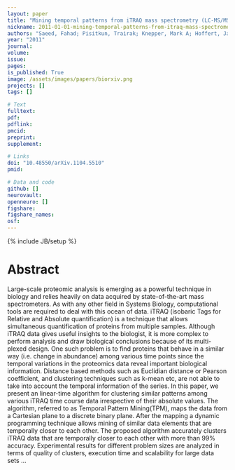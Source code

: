 ```yaml
---
layout: paper
title: "Mining temporal patterns from iTRAQ mass spectrometry (LC-MS/MS) data"
nickname: 2011-01-01-mining-temporal-patterns-from-itraq-mass-spectrometry-lc-ms-ms-data
authors: "Saeed, Fahad; Pisitkun, Trairak; Knepper, Mark A; Hoffert, Jason D; "
year: "2011"
journal: 
volume: 
issue:
pages: 
is_published: True
image: /assets/images/papers/biorxiv.png
projects: []
tags: []

# Text
fulltext:
pdf:
pdflink:
pmcid:
preprint: 
supplement:

# Links
doi: "10.48550/arXiv.1104.5510"
pmid:

# Data and code
github: []
neurovault:
openneuro: []
figshare:
figshare_names:
osf:
---
```

{% include JB/setup %}

# Abstract

Large-scale proteomic analysis is emerging as a powerful technique in biology and relies heavily on data acquired by state-of-the-art mass spectrometers. As with any other field in Systems Biology, computational tools are required to deal with this ocean of data. iTRAQ (isobaric Tags for Relative and Absolute quantification) is a technique that allows simultaneous quantification of proteins from multiple samples. Although iTRAQ data gives useful insights to the biologist, it is more complex to perform analysis and draw biological conclusions because of its multi-plexed design. One such problem is to find proteins that behave in a similar way (i.e. change in abundance) among various time points since the temporal variations in the proteomics data reveal important biological information. Distance based methods such as Euclidian distance or Pearson coefficient, and clustering techniques such as k-mean etc, are not able to take into account the temporal information of the series. In this paper, we present an linear-time algorithm for clustering similar patterns among various iTRAQ time course data irrespective of their absolute values. The algorithm, referred to as Temporal Pattern Mining(TPM), maps the data from a Cartesian plane to a discrete binary plane. After the mapping a dynamic programming technique allows mining of similar data elements that are temporally closer to each other. The proposed algorithm accurately clusters iTRAQ data that are temporally closer to each other with more than 99% accuracy. Experimental results for different problem sizes are analyzed in terms of quality of clusters, execution time and scalability for large data sets …
